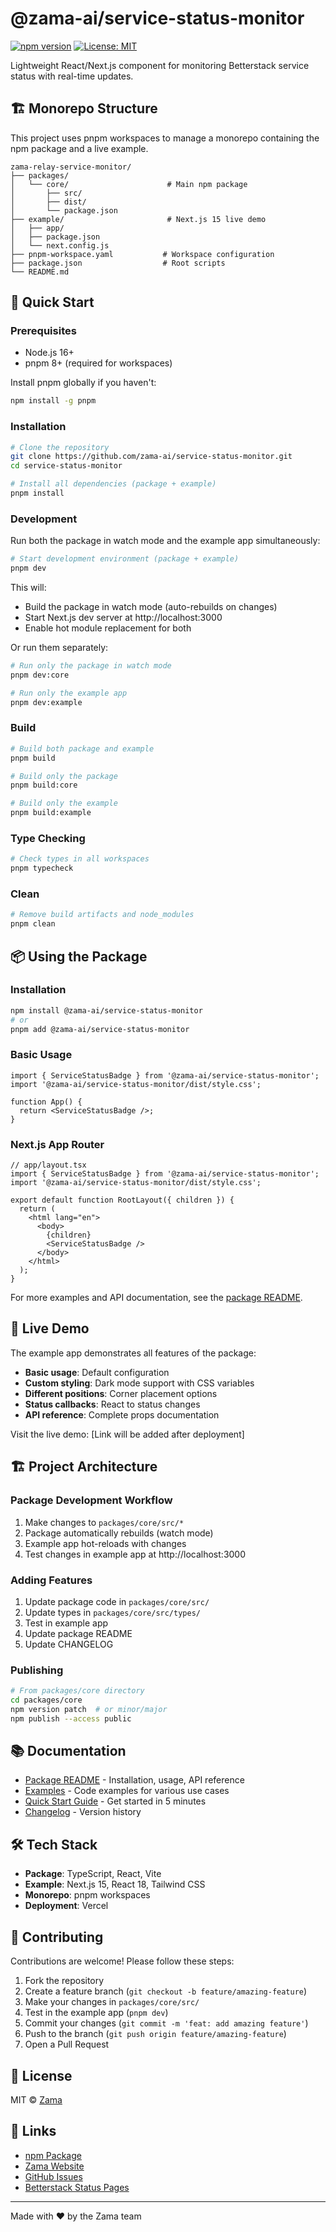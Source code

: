 # @zama-ai/service-status-monitor

[![npm version](https://img.shields.io/npm/v/@zama-ai/service-status-monitor.svg)](https://www.npmjs.com/package/@zama-ai/service-status-monitor)
[![License: MIT](https://img.shields.io/badge/License-MIT-blue.svg)](https://opensource.org/licenses/MIT)

Lightweight React/Next.js component for monitoring Betterstack service status with real-time updates.

## 🏗️ Monorepo Structure

This project uses pnpm workspaces to manage a monorepo containing the npm package and a live example.

```
zama-relay-service-monitor/
├── packages/
│   └── core/                      # Main npm package
│       ├── src/
│       ├── dist/
│       └── package.json
├── example/                       # Next.js 15 live demo
│   ├── app/
│   ├── package.json
│   └── next.config.js
├── pnpm-workspace.yaml           # Workspace configuration
├── package.json                  # Root scripts
└── README.md
```

## 🚀 Quick Start

### Prerequisites

- Node.js 16+
- pnpm 8+ (required for workspaces)

Install pnpm globally if you haven't:

```bash
npm install -g pnpm
```

### Installation

```bash
# Clone the repository
git clone https://github.com/zama-ai/service-status-monitor.git
cd service-status-monitor

# Install all dependencies (package + example)
pnpm install
```

### Development

Run both the package in watch mode and the example app simultaneously:

```bash
# Start development environment (package + example)
pnpm dev
```

This will:
- Build the package in watch mode (auto-rebuilds on changes)
- Start Next.js dev server at http://localhost:3000
- Enable hot module replacement for both

Or run them separately:

```bash
# Run only the package in watch mode
pnpm dev:core

# Run only the example app
pnpm dev:example
```

### Build

```bash
# Build both package and example
pnpm build

# Build only the package
pnpm build:core

# Build only the example
pnpm build:example
```

### Type Checking

```bash
# Check types in all workspaces
pnpm typecheck
```

### Clean

```bash
# Remove build artifacts and node_modules
pnpm clean
```

## 📦 Using the Package

### Installation

```bash
npm install @zama-ai/service-status-monitor
# or
pnpm add @zama-ai/service-status-monitor
```

### Basic Usage

```tsx
import { ServiceStatusBadge } from '@zama-ai/service-status-monitor';
import '@zama-ai/service-status-monitor/dist/style.css';

function App() {
  return <ServiceStatusBadge />;
}
```

### Next.js App Router

```tsx
// app/layout.tsx
import { ServiceStatusBadge } from '@zama-ai/service-status-monitor';
import '@zama-ai/service-status-monitor/dist/style.css';

export default function RootLayout({ children }) {
  return (
    <html lang="en">
      <body>
        {children}
        <ServiceStatusBadge />
      </body>
    </html>
  );
}
```

For more examples and API documentation, see the [package README](./packages/core/README.md).

## 🎨 Live Demo

The example app demonstrates all features of the package:

- **Basic usage**: Default configuration
- **Custom styling**: Dark mode support with CSS variables
- **Different positions**: Corner placement options
- **Status callbacks**: React to status changes
- **API reference**: Complete props documentation

Visit the live demo: [Link will be added after deployment]

## 🏗️ Project Architecture

### Package Development Workflow

1. Make changes to `packages/core/src/*`
2. Package automatically rebuilds (watch mode)
3. Example app hot-reloads with changes
4. Test changes in example app at http://localhost:3000

### Adding Features

1. Update package code in `packages/core/src/`
2. Update types in `packages/core/src/types/`
3. Test in example app
4. Update package README
5. Update CHANGELOG

### Publishing

```bash
# From packages/core directory
cd packages/core
npm version patch  # or minor/major
npm publish --access public
```

## 📚 Documentation

- [Package README](./packages/core/README.md) - Installation, usage, API reference
- [Examples](./packages/core/EXAMPLES.md) - Code examples for various use cases
- [Quick Start Guide](./packages/core/QUICK_START.md) - Get started in 5 minutes
- [Changelog](./packages/core/CHANGELOG.md) - Version history

## 🛠️ Tech Stack

- **Package**: TypeScript, React, Vite
- **Example**: Next.js 15, React 18, Tailwind CSS
- **Monorepo**: pnpm workspaces
- **Deployment**: Vercel

## 🤝 Contributing

Contributions are welcome! Please follow these steps:

1. Fork the repository
2. Create a feature branch (`git checkout -b feature/amazing-feature`)
3. Make your changes in `packages/core/src/`
4. Test in the example app (`pnpm dev`)
5. Commit your changes (`git commit -m 'feat: add amazing feature'`)
6. Push to the branch (`git push origin feature/amazing-feature`)
7. Open a Pull Request

## 📄 License

MIT © [Zama](https://www.zama.ai)

## 🔗 Links

- [npm Package](https://www.npmjs.com/package/@zama-ai/service-status-monitor)
- [Zama Website](https://www.zama.ai)
- [GitHub Issues](https://github.com/zama-ai/service-status-monitor/issues)
- [Betterstack Status Pages](https://betterstack.com/better-uptime)

---

Made with ❤️ by the Zama team
